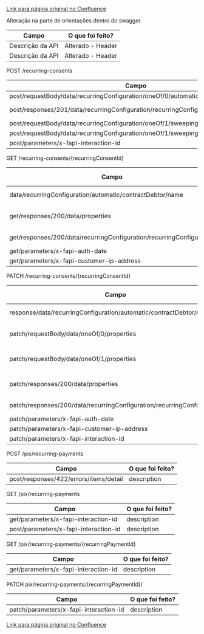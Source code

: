 [Link para página original no Confluence](https://openfinancebrasil.atlassian.net/wiki/spaces/OF/pages/214597921)

Alteração na parte de orientações dentro do swagger

| **Campo** | **O que foi feito?** |
| --- | --- |
| Descrição da API | Alterado - Header |
| Descrição da API | Alterado - Header |

 POST /recurring-consents

| **Campo** | **O que foi feito?** |
| --- | --- |
| post/requestBody/data/recurringConfiguration/oneOf/0/automatic/contractDebtor/name | description |
| post/responses/201/data/recurringConfiguration/recurringConfiguration | Corrigido caminho |
| post/requestBody/data/recurringConfiguration/oneOf/1/sweeping/amount | Mandatoriedade |
| post/requestBody/data/recurringConfiguration/oneOf/1/sweeping/transactionLimit | Mandatoriedade |
| post/parameters/x-fapi-interaction-id | description |

 GET /recurring-consents/{recurringConsentId}

| **Campo** | **O que foi feito?** |
| --- | --- |
| data/recurringConfiguration/automatic/contractDebtor/name | Alterado - Descrição |
| get/responses/200/data/properties | Adicionado - "riskSignals" |
| get/responses/200/data/recurringConfiguration/recurringConfiguration | Corrigido caminho |
| get/parameters/x-fapi-auth-date | description |
| get/parameters/x-fapi-customer-ip-address | description |

 PATCH /recurring-consents/{recurringConsentId}

| **Campo** | **O que foi feito?** |
| --- | --- |
| response/data/recurringConfiguration/automatic/contractDebtor/name | Alterado - Descrição |
| patch/requestBody/data/oneOf/0/properties | Adicionado - "riskSignals" |
| patch/requestBody/data/oneOf/1/properties | Adicionado - "riskSignals" |
| patch/responses/200/data/properties | Adicionado - "riskSignals" |
| patch/responses/200/data/recurringConfiguration/recurringConfiguration | Corrigido caminho |
| patch/parameters/x-fapi-auth-date | description |
| patch/parameters/x-fapi-customer-ip-address | description |
| patch/parameters/x-fapi-interaction-id | description |

 POST /pix/recurring-payments

| **Campo** | **O que foi feito?** |
| --- | --- |
| post/responses/422/errors/items/detail | description |

 GET /pix/recurring-payments

| **Campo** | **O que foi feito?** |
| --- | --- |
| get/parameters/x-fapi-interaction-id | description |
| post/parameters/x-fapi-interaction-id | description |

 GET /pix/recurring-payments/{recurringPaymentId}

| **Campo** | **O que foi feito?** |
| --- | --- |
| get/parameters/x-fapi-interaction-id | description |

 PATCH pix/recurring-payments/{recurringPaymentId}/

| **Campo** | **O que foi feito?** |
| --- | --- |
| patch/parameters/x-fapi-interaction-id | description |

[Link para página original no Confluence](https://openfinancebrasil.atlassian.net/wiki/spaces/OF/pages/214597921)
